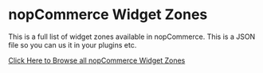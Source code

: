 # nopCommerce Widget Zones

This is a full list of widget zones available in nopCommerce.  This is a JSON file so you can us it in your plugins etc.

<a href="http://cdc1979.github.io/nopCommerce-Widget-Zones/">Click Here to Browse all nopCommerce Widget Zones</a>
